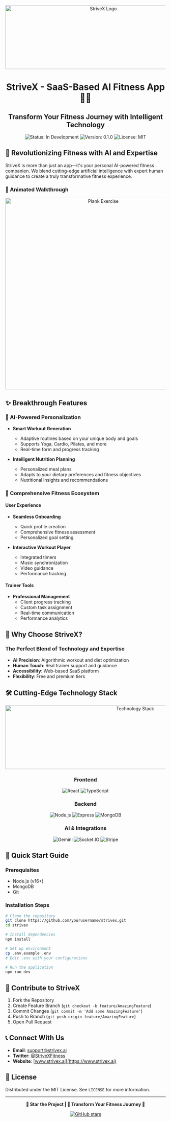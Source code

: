 <div align="center">
  <img src="/api/placeholder/600/200" alt="StriveX Logo" width="600" height="200" />
  
  # StriveX - SaaS-Based AI Fitness App 💪🤖

  ## Transform Your Fitness Journey with Intelligent Technology

  <div>
    <img src="https://img.shields.io/badge/Status-In%20Development-yellow?style=for-the-badge" alt="Status: In Development" />
    <img src="https://img.shields.io/badge/Version-0.1.0-blue?style=for-the-badge" alt="Version: 0.1.0" />
    <img src="https://img.shields.io/badge/License-MIT-green?style=for-the-badge" alt="License: MIT" />
  </div>

</div>

## 🌟 Revolutionizing Fitness with AI and Expertise

StriveX is more than just an app—it's your personal AI-powered fitness companion. We blend cutting-edge artificial intelligence with expert human guidance to create a truly transformative fitness experience.

### 🎥 Animated Walkthrough
<div style="text-align: center;">
  <img src="https://media1.popsugar-assets.com/files/thumbor/wtasnpcAUmK2FpZqVm1RinAjm_k=/fit-in/1100x618/top/filters:format_auto():upscale()/2014/05/22/937/n/1922729/35b2223423ecd2e5_plank.gif" alt="Plank Exercise" width="600">
</div>


## ✨ Breakthrough Features

### 🤖 AI-Powered Personalization

- **Smart Workout Generation**
  - Adaptive routines based on your unique body and goals
  - Supports Yoga, Cardio, Pilates, and more
  - Real-time form and progress tracking

- **Intelligent Nutrition Planning**
  - Personalized meal plans
  - Adapts to your dietary preferences and fitness objectives
  - Nutritional insights and recommendations

### 💪 Comprehensive Fitness Ecosystem

#### User Experience

- **Seamless Onboarding**
  - Quick profile creation
  - Comprehensive fitness assessment
  - Personalized goal setting

- **Interactive Workout Player**
  - Integrated timers
  - Music synchronization
  - Video guidance
  - Performance tracking

#### Trainer Tools

- **Professional Management**
  - Client progress tracking
  - Custom task assignment
  - Real-time communication
  - Performance analytics

## 🚀 Why Choose StriveX?

### The Perfect Blend of Technology and Expertise
- **AI Precision**: Algorithmic workout and diet optimization
- **Human Touch**: Real trainer support and guidance
- **Accessibility**: Web-based SaaS platform
- **Flexibility**: Free and premium tiers

## 🛠️ Cutting-Edge Technology Stack

<div align="center">
 <img src="https://media1.popsugar-assets.com/files/thumbor/Qqll4vesxuBxsumTf9lJyhOa1kM=/fit-in/900x506/top/filters:format_auto():upscale()/2013/05/31/798/n/1922729/10604641c3446706_fore-arm-handstand.gif" alt="Technology Stack" width="800" height="200">


  ### Frontend
  ![React](https://img.shields.io/badge/React-61DAFB?style=for-the-badge&logo=react&logoColor=white)
  ![TypeScript](https://img.shields.io/badge/TypeScript-3178C6?style=for-the-badge&logo=typescript&logoColor=white)

  ### Backend
  ![Node.js](https://img.shields.io/badge/Node.js-339933?style=for-the-badge&logo=nodedotjs&logoColor=white)
  ![Express](https://img.shields.io/badge/Express-000000?style=for-the-badge&logo=express&logoColor=white)
  ![MongoDB](https://img.shields.io/badge/MongoDB-47A248?style=for-the-badge&logo=mongodb&logoColor=white)

  ### AI & Integrations
  ![Gemini](https://img.shields.io/badge/Gemini-AI-4285F4?style=for-the-badge)
  ![Socket.IO](https://img.shields.io/badge/Socket.io-010101?style=for-the-badge&logo=socketdotio&logoColor=white)
  ![Stripe](https://img.shields.io/badge/Stripe-008CDD?style=for-the-badge&logo=stripe&logoColor=white)
</div>

## 🚀 Quick Start Guide

### Prerequisites
- Node.js (v16+)
- MongoDB
- Git

### Installation Steps
```bash
# Clone the repository
git clone https://github.com/yourusername/strivex.git
cd strivex

# Install dependencies
npm install

# Set up environment
cp .env.example .env
# Edit .env with your configurations

# Run the application
npm run dev
```

## 🤝 Contribute to StriveX

1. Fork the Repository
2. Create Feature Branch (`git checkout -b feature/AmazingFeature`)
3. Commit Changes (`git commit -m 'Add some AmazingFeature'`)
4. Push to Branch (`git push origin feature/AmazingFeature`)
5. Open Pull Request

## 📞 Connect With Us

- **Email**: support@strivex.ai
- **Twitter**: [@StriveXFitness](https://twitter.com/strivexfitness)
- **Website**: [www.strivex.ai](https://www.strivex.ai)

## 📄 License

Distributed under the MIT License. See `LICENSE` for more information.

---

<div align="center">
  <strong>🌟 Star the Project | 🤖 Transform Your Fitness Journey 💪</strong>

  [![GitHub stars](https://img.shields.io/github/stars/yourusername/strivex?style=social&label=Star&maxAge=2592000)](https://GitHub.com/yourusername/strivex/stargazers/)
</div>
